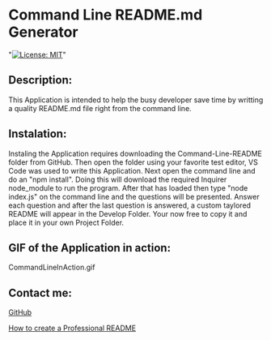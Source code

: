 # Command Line README.md Generator

"[![License: MIT](https://img.shields.io/badge/License-MIT-yellow.svg)](https://mit-license.org)"

## Description:

This Application is intended to help the busy developer save time by writting a quality README.md file right from the command line.

## Instalation:

Instaling the Application requires downloading the Command-Line-README folder from GitHub. Then open the folder using your favorite test editor, VS Code was used to write this Application. Next open the command line and do an "npm install". Doing this will download the required Inquirer node_module to run the program. After that has loaded then type "node index.js" on the command line and the questions will be presented. Answer each question and after the last question is answered, a custom taylored README will appear in the Develop Folder. Your now free to copy it and place it in your own Project Folder.

## GIF of the Application in action:

CommandLineInAction.gif

## Contact me:

[GitHub](https://github.com/OnlyMeHere)



[How to create a Professional README](https://coding-boot-camp.github.io/full-stack/github/professional-readme-guide)
